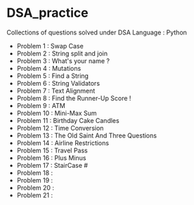 # DSA_practice
Collections of questions solved under DSA
Language : Python

- Problem 1 : Swap Case
- Problem 2 : String split and join
- Problem 3 : What's your name ?
- Problem 4 : Mutations
- Problem 5 : Find a String
- Problem 6 : String Validators
- Problem 7 : Text Alignment
- Problem 8 : Find the Runner-Up Score !
- Problem 9 : ATM
- Problem 10 : Mini-Max Sum
- Problem 11 : Birthday Cake Candles
- Problem 12 : Time Conversion
- Problem 13 : The Old Saint And Three Questions
- Problem 14 : Airline Restrictions 
- Problem 15 : Travel Pass 
- Problem 16 : Plus Minus
- Problem 17 : StairCase #
- Problem 18 : 
- Problem 19 :
- Problem 20 :
- Problem 21 :